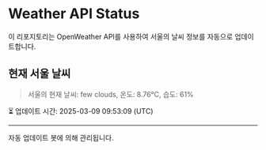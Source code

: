 
# Weather API Status

이 리포지토리는 OpenWeather API를 사용하여 서울의 날씨 정보를 자동으로 업데이트합니다.

## 현재 서울 날씨
> 서울의 현재 날씨: few clouds, 온도: 8.76°C, 습도: 61%

⏳ 업데이트 시간: 2025-03-09 09:53:09 (UTC)

---
자동 업데이트 봇에 의해 관리됩니다.
